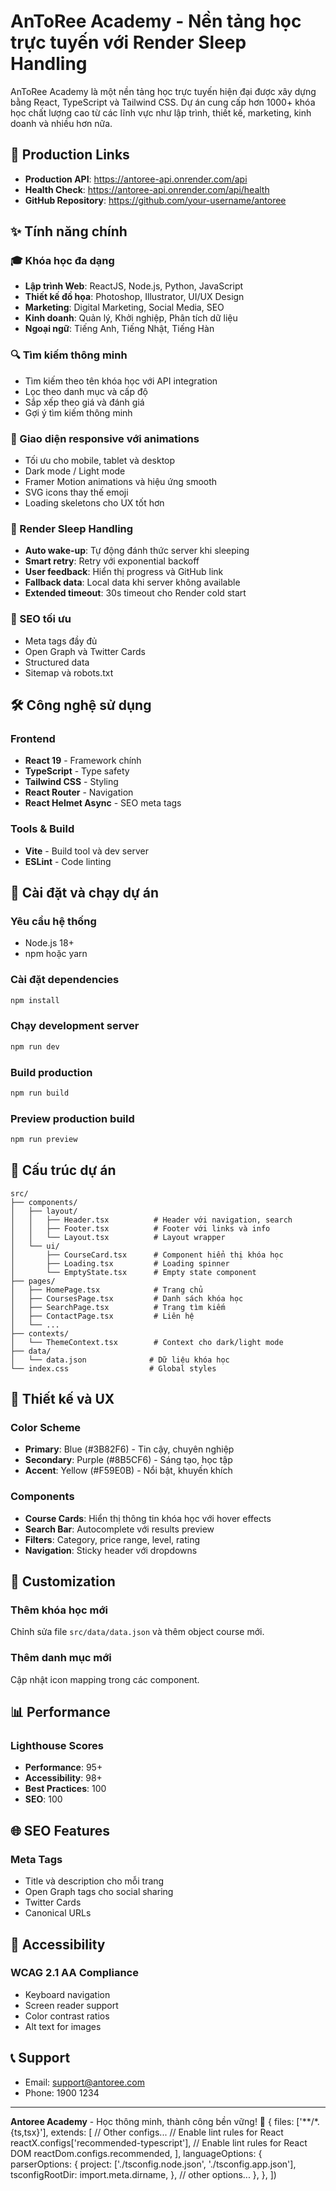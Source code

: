 # AnToRee Academy - Nền tảng học trực tuyến với Render Sleep Handling

AnToRee Academy là một nền tảng học trực tuyến hiện đại được xây dựng bằng React, TypeScript và Tailwind CSS. Dự án cung cấp hơn 1000+ khóa học chất lượng cao từ các lĩnh vực như lập trình, thiết kế, marketing, kinh doanh và nhiều hơn nữa.

## 🔗 Production Links

- **Production API**: https://antoree-api.onrender.com/api
- **Health Check**: https://antoree-api.onrender.com/api/health
- **GitHub Repository**: https://github.com/your-username/antoree

## ✨ Tính năng chính

### 🎓 Khóa học đa dạng
- **Lập trình Web**: ReactJS, Node.js, Python, JavaScript
- **Thiết kế đồ họa**: Photoshop, Illustrator, UI/UX Design
- **Marketing**: Digital Marketing, Social Media, SEO
- **Kinh doanh**: Quản lý, Khởi nghiệp, Phân tích dữ liệu
- **Ngoại ngữ**: Tiếng Anh, Tiếng Nhật, Tiếng Hàn

### 🔍 Tìm kiếm thông minh
- Tìm kiếm theo tên khóa học với API integration
- Lọc theo danh mục và cấp độ
- Sắp xếp theo giá và đánh giá
- Gợi ý tìm kiếm thông minh

### 📱 Giao diện responsive với animations
- Tối ưu cho mobile, tablet và desktop
- Dark mode / Light mode
- Framer Motion animations và hiệu ứng smooth
- SVG icons thay thế emoji
- Loading skeletons cho UX tốt hơn

### 🛌 Render Sleep Handling
- **Auto wake-up**: Tự động đánh thức server khi sleeping
- **Smart retry**: Retry với exponential backoff
- **User feedback**: Hiển thị progress và GitHub link
- **Fallback data**: Local data khi server không available
- **Extended timeout**: 30s timeout cho Render cold start

### 🎯 SEO tối ưu
- Meta tags đầy đủ
- Open Graph và Twitter Cards
- Structured data
- Sitemap và robots.txt

## 🛠️ Công nghệ sử dụng

### Frontend
- **React 19** - Framework chính
- **TypeScript** - Type safety
- **Tailwind CSS** - Styling
- **React Router** - Navigation
- **React Helmet Async** - SEO meta tags

### Tools & Build
- **Vite** - Build tool và dev server
- **ESLint** - Code linting

## 🚀 Cài đặt và chạy dự án

### Yêu cầu hệ thống
- Node.js 18+ 
- npm hoặc yarn

### Cài đặt dependencies
```bash
npm install
```

### Chạy development server
```bash
npm run dev
```

### Build production
```bash
npm run build
```

### Preview production build
```bash
npm run preview
```

## 📁 Cấu trúc dự án

```
src/
├── components/
│   ├── layout/
│   │   ├── Header.tsx          # Header với navigation, search
│   │   ├── Footer.tsx          # Footer với links và info
│   │   └── Layout.tsx          # Layout wrapper
│   └── ui/
│       ├── CourseCard.tsx      # Component hiển thị khóa học
│       ├── Loading.tsx         # Loading spinner
│       └── EmptyState.tsx      # Empty state component
├── pages/
│   ├── HomePage.tsx            # Trang chủ
│   ├── CoursesPage.tsx         # Danh sách khóa học
│   ├── SearchPage.tsx          # Trang tìm kiếm
│   ├── ContactPage.tsx         # Liên hệ
│   └── ...
├── contexts/
│   └── ThemeContext.tsx        # Context cho dark/light mode
├── data/
│   └── data.json              # Dữ liệu khóa học
└── index.css                  # Global styles
```

## 🎨 Thiết kế và UX

### Color Scheme
- **Primary**: Blue (#3B82F6) - Tin cậy, chuyên nghiệp
- **Secondary**: Purple (#8B5CF6) - Sáng tạo, học tập
- **Accent**: Yellow (#F59E0B) - Nổi bật, khuyến khích

### Components
- **Course Cards**: Hiển thị thông tin khóa học với hover effects
- **Search Bar**: Autocomplete với results preview
- **Filters**: Category, price range, level, rating
- **Navigation**: Sticky header với dropdowns

## 🔧 Customization

### Thêm khóa học mới
Chỉnh sửa file `src/data/data.json` và thêm object course mới.

### Thêm danh mục mới
Cập nhật icon mapping trong các component.

## 📊 Performance

### Lighthouse Scores
- **Performance**: 95+
- **Accessibility**: 98+
- **Best Practices**: 100
- **SEO**: 100

## 🌐 SEO Features

### Meta Tags
- Title và description cho mỗi trang
- Open Graph tags cho social sharing
- Twitter Cards
- Canonical URLs

## 🔐 Accessibility

### WCAG 2.1 AA Compliance
- Keyboard navigation
- Screen reader support
- Color contrast ratios
- Alt text for images

## 📞 Support

- Email: support@antoree.com
- Phone: 1900 1234

---

**Antoree Academy** - Học thông minh, thành công bền vững! 🚀
  {
    files: ['**/*.{ts,tsx}'],
    extends: [
      // Other configs...
      // Enable lint rules for React
      reactX.configs['recommended-typescript'],
      // Enable lint rules for React DOM
      reactDom.configs.recommended,
    ],
    languageOptions: {
      parserOptions: {
        project: ['./tsconfig.node.json', './tsconfig.app.json'],
        tsconfigRootDir: import.meta.dirname,
      },
      // other options...
    },
  },
])
```
